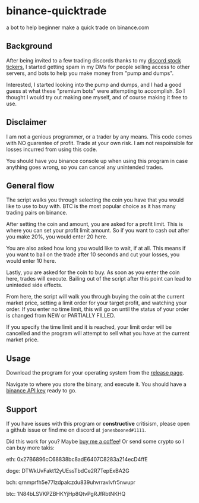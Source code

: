 # binance-quicktrade
a bot to help beginner make a quick trade on binance.com

## Background

After being invited to a few trading discords thanks to my [discord stock tickers](https://github.com/rssnyder/discord-stock-ticker), I started getting spam in my DMs for people selling access to other servers, and bots to help you make money from "pump and dumps".

Interested, I started looking into the pump and dumps, and I had a good guess at what these "premium bots" were attempting to accomplish. So I thought I would try out making one myself, and of course making it free to use.

## Disclaimer

I am not a genious programmer, or a trader by any means. This code comes with NO guarentee of profit. Trade at your own risk. I am not respoinsible for losses incurred from using this code.

You should have you binance console up when using this program in case anything goes wrong, so you can cancel any unintended trades.

## General flow

The script walks you through selecting the coin you have that you would like to use to buy with. BTC is the most popular choice as it has many trading pairs on binance.

After setting the coin and amount, you are asked for a profit limit. This is where you can set your profit limit amount. So if you want to cash out after you make 20%, you would enter 20 here.

You are also asked how long you would like to wait, if at all. This means if you want to bail on the trade after 10 seconds and cut your losses, you would enter 10 here.

Lastly, you are asked for the coin to buy. As soon as you enter the coin here, trades will execute. Bailing out of the script after this point can lead to uninteded side effects.

From here, the script will walk you through buying the coin at the current market price, setting a limit order for your target profit, and watching your order. If you enter no time limit, this will go on until the status of your order is changed from NEW or PARTIALLY FILLED.

If you specify the time limit and it is reached, your limit order will be cancelled and the program will attempt to sell what you have at the current market price.

## Usage

Download the program for your operating system from the [release page](https://github.com/rssnyder/binance-quicktrade/releases).

Navigate to where you store the binary, and execute it. You should have a [binance API key](https://www.binance.com/en/support/faq/360002502072-How-to-create-API) ready to go.

## Support

If you have issues with this program or **constructive** critisism, please open a github issue or find me on discord at `jonesbooned#1111`.

Did this work for you? Maybe [buy me a coffee](https://ko-fi.com/rileysnyder)! Or send some crypto so I can buy more takis:

eth: 0x27B6896cC68838bc8adE6407C8283a214ecD4ffE

doge: DTWkUvFakt12yUEssTbdCe2R7TepExBA2G

bch: qrnmprfh5e77lzdpalczdu839uhvrravlvfr5nwupr

btc: 1N84bLSVKPZBHKYjHp8QtvPgRJfRbtNKHQ
